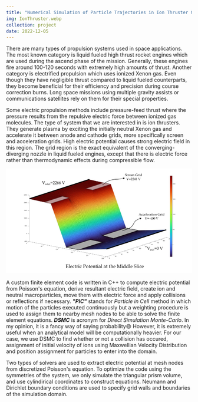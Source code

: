 ```yaml
---
title: "Numerical Simulation of Particle Trajectories in Ion Thruster Grid Region Plasma using a PIC-DSMC Code"
img: IonThruster.webp
collection: project
date: 2022-12-05
---
```


There are many types of propulsion systems used in space applications. The most known category is liquid fueled high thrust rocket engines which are used during the ascend phase of the mission. Generally, these engines fire around 100-120 seconds with extremely high amounts of thrust. Another category is electrified propulsion which uses ionized Xenon gas. Even though they have negligible thrust compared to liquid fueled counterparts, they become beneficial for their efficiency and precision during course correction burns. Long space missions using multiple gravity assists or communications satellites rely on them for their special properties.

Some electric propulsion methods include pressure-feed thrust where the pressure results from the repulsive electric force between ionized gas molecules. The type of system that we are interested in is ion thrusters. They generate plasma by exciting the initially neutral Xenon gas and accelerate it between anode and cathode grids, more specifically screen and acceleration grids. High electric potential causes strong electric field in this region. The grid region is the exact equivalent of the converging-diverging nozzle in liquid fueled engines, except that there is electric force rather than thermodynamic effects during compressible flow.

<img src="/images/electricPotential.png" alt="Electric Potential"/>

A custom finite element code is written in C++ to compute electric potential from Poisson's equation, derive resultant electric field, create ion and neutral macroparticles, move them with electric force and apply collisions or reflections if necessary. ***"PIC"*** stands for *Particle in Cell* method in which motion of the particles executed continuously but a weighting procedure is used to assign them to nearby mesh nodes to be able to solve the finite element equations. ***DSMC*** is acronym for *Direct Simulation Monte-Carlo*. In my opinion, it is a fancy way of saying probability:smile: However, it is extremely useful when an analytical model will be computationally heavier. For our case, we use DSMC to find whether or not a collision has occured, assignment of initial velocity of ions using Maxwellian Velocity Distribution and position assignment for particles to enter into the domain.

Two types of solvers are used to extract electric potential at mesh nodes from discretized Poisson's equation. To optimize the code using the symmetries of the system, we only simulate the triangular prism volume, and use cylindirical coordinates to construct equations. Neumann and Dirichlet boundary conditions are used to specify grid walls and boundaries of the simulation domain.